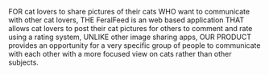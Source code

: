 FOR cat lovers to share pictures of their cats WHO want to communicate with other cat lovers, THE FeralFeed is an web based application THAT allows cat lovers to post their cat pictures for others to comment and rate using a rating system, UNLIKE other image sharing apps, OUR PRODUCT provides an opportunity for a very specific group of people to communicate with each other with a more focused view on cats rather than other subjects. 